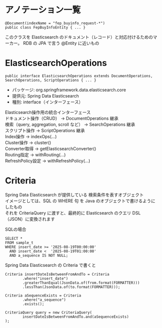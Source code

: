 # アノテーション一覧
```
@Document(indexName = "fep_buyinfo_request-*")
public class FepBuyInfoEntity { ... }
```
このクラスを Elasticsearch のドキュメント（レコード）と対応付けるためのマーカー。
RDB の JPA で言う @Entity に近いもの



# ElasticsearchOperations
```
public interface ElasticsearchOperations extends DocumentOperations, SearchOperations, ScriptOperations { ... }
```
 - パッケージ: org.springframework.data.elasticsearch.core  
 - 提供元: Spring Data Elasticsearch  
 - 種別: interface（インターフェース） 

Elasticsearch操作用の統合インターフェース  
ドキュメント操作（CRUD） → DocumentOperations 継承  
検索（query, aggregation, scroll など） → SearchOperations 継承  
スクリプト操作 → ScriptOperations 継承  
Index操作 → indexOps(...)  
Cluster操作 → cluster()  
Converter取得 → getElasticsearchConverter()  
Routing指定 → withRouting(...)  
RefreshPolicy設定 → withRefreshPolicy(...)  

# Criteria 
Spring Data Elasticsearch が提供している 検索条件を表すオブジェクト   
イメージとしては、SQL の WHERE 句 を Java のオブジェクトで書けるようにしたもの   
それを CriteriaQuery に渡すと、最終的に Elasticsearch のクエリ DSL（JSON）に変換されます  

SQLの場合  
```
SELECT * 
FROM sample_t
WHERE insert_date >= '2025-08-19T00:00:00'
  AND insert_date <  '2025-08-19T01:00:00'
  AND a_sequence IS NOT NULL;  
```
Spring Data Elasticsearch の Criteria で書くと  
```
Criteria insertDateIsBetweenFromAndTo = Criteria
        .where("insert_date")
        .greaterThanEqual(JsonData.of(from.format(FORMATTER)))
        .lessThan(JsonData.of(to.format(FORMATTER)));

Criteria aSequenceExists = Criteria
        .where("a_sequence")
        .exists();

CriteriaQuery query = new CriteriaQuery(
        insertDateIsBetweenFromAndTo.and(aSequenceExists)
);
```


